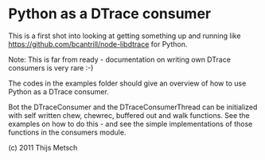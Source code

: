 
Python as a DTrace consumer
===========================

This is a first shot into looking at getting something up and running like
https://github.com/bcantrill/node-libdtrace for Python.

Note: This is far from ready - documentation on writing own DTrace consumers
is very rare :-)

The codes in the examples folder should give an overview of how to use Python
as a DTrace consumer.

Bot the DTraceConsumer and the DTraceConsumerThread can be initialized with
self written chew, chewrec, buffered out and walk functions. See the examples
on how to do this - and see the simple implementations of those functions in
the consumers module.

(c) 2011 Thijs Metsch
